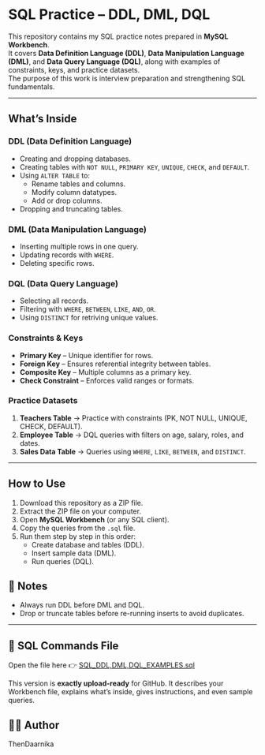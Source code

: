 # SQL Practice – DDL, DML, DQL  

This repository contains my SQL practice notes prepared in **MySQL Workbench**.  
It covers **Data Definition Language (DDL)**, **Data Manipulation Language (DML)**, and **Data Query Language (DQL)**, along with examples of constraints, keys, and practice datasets.  
The purpose of this work is interview preparation and strengthening SQL fundamentals.  

---

##  What’s Inside  

### DDL (Data Definition Language)  
- Creating and dropping databases.  
- Creating tables with `NOT NULL`, `PRIMARY KEY`, `UNIQUE`, `CHECK`, and `DEFAULT`.  
- Using `ALTER TABLE` to:  
  - Rename tables and columns.  
  - Modify column datatypes.  
  - Add or drop columns.  
- Dropping and truncating tables.  

### DML (Data Manipulation Language)  
- Inserting multiple rows in one query.  
- Updating records with `WHERE`.  
- Deleting specific rows.  

### DQL (Data Query Language)  
- Selecting all records.  
- Filtering with `WHERE`, `BETWEEN`, `LIKE`, `AND`, `OR`.  
- Using `DISTINCT` for retriving unique values.  

### Constraints & Keys  
- **Primary Key** – Unique identifier for rows.  
- **Foreign Key** – Ensures referential integrity between tables.  
- **Composite Key** – Multiple columns as a primary key.  
- **Check Constraint** – Enforces valid ranges or formats.  

### Practice Datasets  
1. **Teachers Table** → Practice with constraints (PK, NOT NULL, UNIQUE, CHECK, DEFAULT).  
2. **Employee Table** → DQL queries with filters on age, salary, roles, and dates.  
3. **Sales Data Table** → Queries using `WHERE`, `LIKE`, `BETWEEN`, and `DISTINCT`.  

---

## How to Use  

1. Download this repository as a ZIP file.  
2. Extract the ZIP file on your computer.  
3. Open **MySQL Workbench** (or any SQL client).  
4. Copy the queries from the `.sql` file.  
5. Run them step by step in this order:  
   - Create database and tables (DDL).  
   - Insert sample data (DML).  
   - Run queries (DQL).  

## 📝 Notes  
- Always run DDL before DML and DQL.  
- Drop or truncate tables before re-running inserts to avoid duplicates.

 ---
 ## 📂 SQL Commands File  
Open the file here 👉 [SQL_DDL,DML,DQL_EXAMPLES.sql](./SQL_DDL,DML,DQL_EXAMPLES.sql)

This version is **exactly upload-ready** for GitHub. It describes your Workbench file, explains what’s inside, gives instructions, and even sample queries.  

 

## 👩‍💻 Author  
ThenDaarnika
